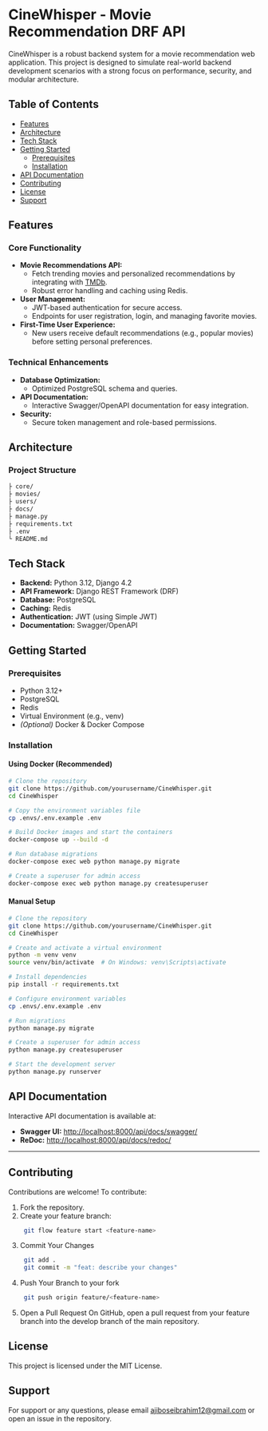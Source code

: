 # CineWhisper - Movie Recommendation DRF API

CineWhisper is a robust backend system for a movie recommendation web application. This project is designed to simulate real-world backend development scenarios with a strong focus on performance, security, and modular architecture.

## Table of Contents
- [Features](#features)
- [Architecture](#architecture)
- [Tech Stack](#tech-stack)
- [Getting Started](#getting-started)
  - [Prerequisites](#prerequisites)
  - [Installation](#installation)
- [API Documentation](#api-documentation)
- [Contributing](#contributing)
- [License](#license)
- [Support](#support)


## Features


### Core Functionality
- **Movie Recommendations API:**  
  - Fetch trending movies and personalized recommendations by integrating with [TMDb](https://www.themoviedb.org/documentation/api).
  - Robust error handling and caching using Redis.
- **User Management:**  
  - JWT-based authentication for secure access.
  - Endpoints for user registration, login, and managing favorite movies.
- **First-Time User Experience:**  
  - New users receive default recommendations (e.g., popular movies) before setting personal preferences.

### Technical Enhancements
- **Database Optimization:**  
  - Optimized PostgreSQL schema and queries.
- **API Documentation:**  
  - Interactive Swagger/OpenAPI documentation for easy integration.
- **Security:**  
  - Secure token management and role-based permissions.


## Architecture

### Project Structure
```bash
├ core/
├ movies/
├ users/
├ docs/ 
├ manage.py
├ requirements.txt
├ .env
└ README.md
```


## Tech Stack

- **Backend:** Python 3.12, Django 4.2
- **API Framework:** Django REST Framework (DRF)
- **Database:** PostgreSQL
- **Caching:** Redis
- **Authentication:** JWT (using Simple JWT)
- **Documentation:** Swagger/OpenAPI


## Getting Started

### Prerequisites
- Python 3.12+
- PostgreSQL
- Redis
- Virtual Environment (e.g., venv)
- *(Optional)* Docker & Docker Compose


### Installation

#### Using Docker (Recommended)
```bash
# Clone the repository
git clone https://github.com/yourusername/CineWhisper.git
cd CineWhisper

# Copy the environment variables file
cp .envs/.env.example .env

# Build Docker images and start the containers
docker-compose up --build -d

# Run database migrations
docker-compose exec web python manage.py migrate

# Create a superuser for admin access
docker-compose exec web python manage.py createsuperuser
```

#### Manual Setup

```bash
# Clone the repository
git clone https://github.com/yourusername/CineWhisper.git
cd CineWhisper

# Create and activate a virtual environment
python -m venv venv
source venv/bin/activate  # On Windows: venv\Scripts\activate

# Install dependencies
pip install -r requirements.txt

# Configure environment variables
cp .envs/.env.example .env

# Run migrations
python manage.py migrate

# Create a superuser for admin access
python manage.py createsuperuser

# Start the development server
python manage.py runserver
```


## API Documentation

Interactive API documentation is available at:

- **Swagger UI:** [http://localhost:8000/api/docs/swagger/](http://localhost:8000/api/docs/swagger/)
- **ReDoc:** [http://localhost:8000/api/docs/redoc/](http://localhost:8000/api/docs/redoc/)


---

## Contributing

Contributions are welcome! To contribute:

1. Fork the repository.
2. Create your feature branch:
   ```bash
    git flow feature start <feature-name>
   ```
3. Commit Your Changes
   ```bash
    git add .
    git commit -m "feat: describe your changes"
   ```
4. Push Your Branch to your fork
   ```bash
    git push origin feature/<feature-name>
   ```
5. Open a Pull Request
   On GitHub, open a pull request from your feature branch into the develop branch of the main repository.


## License
This project is licensed under the MIT License.


## Support
For support or any questions, please email ajiboseibrahim12@gmail.com or open an issue in the repository.
